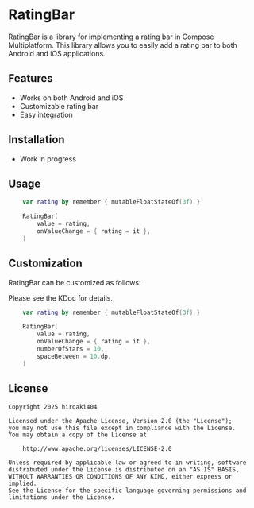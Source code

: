 # RatingBar

RatingBar is a library for implementing a rating bar in Compose Multiplatform. This library allows
you to easily add a rating bar to both Android and iOS applications.

## Features

- Works on both Android and iOS
- Customizable rating bar
- Easy integration

## Installation

- Work in progress

## Usage

```kotlin
    var rating by remember { mutableFloatStateOf(3f) }

    RatingBar(
        value = rating,
        onValueChange = { rating = it },
    )
```

## Customization

RatingBar can be customized as follows:

Please see the KDoc for details.

```kotlin
    var rating by remember { mutableFloatStateOf(3f) }

    RatingBar(
        value = rating,
        onValueChange = { rating = it },
        numberOfStars = 10,
        spaceBetween = 10.dp,
    )
```

## License

```
Copyright 2025 hiroaki404

Licensed under the Apache License, Version 2.0 (the "License");
you may not use this file except in compliance with the License.
You may obtain a copy of the License at

    http://www.apache.org/licenses/LICENSE-2.0

Unless required by applicable law or agreed to in writing, software
distributed under the License is distributed on an "AS IS" BASIS,
WITHOUT WARRANTIES OR CONDITIONS OF ANY KIND, either express or implied.
See the License for the specific language governing permissions and
limitations under the License.
```
